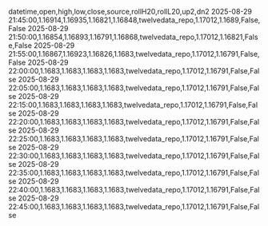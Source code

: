 datetime,open,high,low,close,source,rollH20,rollL20,up2,dn2
2025-08-29 21:45:00,1.16914,1.16935,1.16821,1.16848,twelvedata_repo,1.17012,1.1689,False,False
2025-08-29 21:50:00,1.16854,1.16893,1.16791,1.16868,twelvedata_repo,1.17012,1.16821,False,False
2025-08-29 21:55:00,1.16867,1.16923,1.16826,1.1683,twelvedata_repo,1.17012,1.16791,False,False
2025-08-29 22:00:00,1.1683,1.1683,1.1683,1.1683,twelvedata_repo,1.17012,1.16791,False,False
2025-08-29 22:05:00,1.1683,1.1683,1.1683,1.1683,twelvedata_repo,1.17012,1.16791,False,False
2025-08-29 22:15:00,1.1683,1.1683,1.1683,1.1683,twelvedata_repo,1.17012,1.16791,False,False
2025-08-29 22:20:00,1.1683,1.1683,1.1683,1.1683,twelvedata_repo,1.17012,1.16791,False,False
2025-08-29 22:25:00,1.1683,1.1683,1.1683,1.1683,twelvedata_repo,1.17012,1.16791,False,False
2025-08-29 22:30:00,1.1683,1.1683,1.1683,1.1683,twelvedata_repo,1.17012,1.16791,False,False
2025-08-29 22:35:00,1.1683,1.1683,1.1683,1.1683,twelvedata_repo,1.17012,1.16791,False,False
2025-08-29 22:40:00,1.1683,1.1683,1.1683,1.1683,twelvedata_repo,1.17012,1.16791,False,False
2025-08-29 22:45:00,1.1683,1.1683,1.1683,1.1683,twelvedata_repo,1.17012,1.16791,False,False
